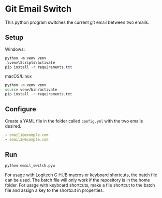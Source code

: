# Git Email Switch

This python program switches the current git email between two emails.

## Setup

Windows:

```Powershell
python -m venv venv
.\venv\Scripts\activate
pip install -r requirements.txt
```

macOS/Linux

```sh
python -m venv venv
source venv/bin/activate
pip install -r requirements.txt
```

## Configure

Create a YAML file in the folder called `config.yml` with the two emails desired.

```YAML
- email1@example.com
- email2@example.com
```

## Run

```sh
python email_switch.pyw
```

For usage with Logitech G HUB macros or keyboard shortcuts, the batch file can be used. The batch file will only work if the repository is in the home folder. For usage with keyboard shortcuts, make a file shortcut to the batch file and assign a key to the shortcut in properties.
